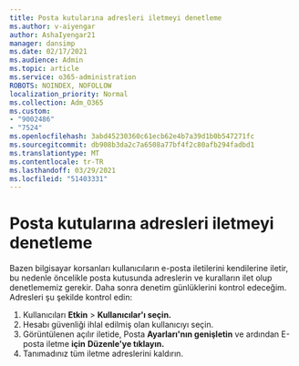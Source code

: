 ```yaml
---
title: Posta kutularına adresleri iletmeyi denetleme
ms.author: v-aiyengar
author: AshaIyengar21
manager: dansimp
ms.date: 02/17/2021
ms.audience: Admin
ms.topic: article
ms.service: o365-administration
ROBOTS: NOINDEX, NOFOLLOW
localization_priority: Normal
ms.collection: Adm_O365
ms.custom:
- "9002486"
- "7524"
ms.openlocfilehash: 3abd45230360c61ecb62e4b7a39d1b0b547271fc
ms.sourcegitcommit: db908b3da2c7a6508a77bf4f2c80afb294fadbd1
ms.translationtype: MT
ms.contentlocale: tr-TR
ms.lasthandoff: 03/29/2021
ms.locfileid: "51403331"
---
```

# <a name="check-for-forwarding-addresses-on-mailboxes"></a>Posta kutularına adresleri iletmeyi denetleme

Bazen bilgisayar korsanları kullanıcıların e-posta iletilerini kendilerine iletir, bu nedenle öncelikle posta kutusunda adreslerin ve kuralların ilet olup denetlememiz gerekir. Daha sonra denetim günlüklerini kontrol edeceğim. Adresleri şu şekilde kontrol edin:

1. Kullanıcıları **Etkin**  >  **Kullanıcılar'ı seçin.**
1. Hesabı güvenliği ihlal edilmiş olan kullanıcıyı seçin.
1. Görüntülenen açılır iletide, Posta **Ayarları'nın genişletin** ve ardından E-posta iletme **için** **Düzenle'ye tıklayın.**
1. Tanımadınız tüm iletme adreslerini kaldırın.